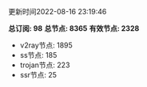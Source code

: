 更新时间2022-08-16 23:19:46

**总订阅: 98**
**总节点: 8365**
**有效节点: 2328**
- v2ray节点: 1895
- ss节点: 185
- trojan节点: 223
- ssr节点: 25
